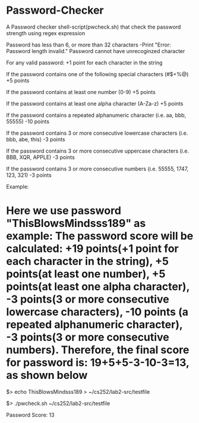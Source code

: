 # Password-Checker
A Password checker shell-script(pwcheck.sh) that check the password strength using regex expression

Password has less than 6, or more than 32 characters  -Print "Error: Password length invalid."
Password cannot have unrecoginzed character

For any valid password:
+1 point for each character in the string

If the password contains one of the following special characters (#$+%@) +5 points

If the password contains at least one number (0-9) +5 points

If the password contains at least one alpha character (A-Za-z) +5 points

If the password contains a repeated alphanumeric character (i.e. aa, bbb, 55555) -10 points

If the password contains 3 or more consecutive lowercase characters (i.e. bbb, abe, this) -3 points

If the password contains 3 or more consecutive uppercase characters (i.e. BBB, XQR, APPLE) -3 points

If the password contains 3 or more consecutive numbers (i.e. 55555, 1747, 123, 321) -3 points

Example:
# Here we use password "ThisBlowsMindsss189" as example: The password score will be calculated: +19 points(+1 point for each character in the string), +5 points(at least one number),  +5 points(at least one alpha character), -3 points(3 or more consecutive lowercase characters), -10 points (a repeated alphanumeric character), -3 points(3 or more consecutive numbers). Therefore, the final score for password is: 19+5+5-3-10-3=13, as shown below

$> echo ThisBlowsMindsss189 > ~/cs252/lab2-src/testfile

$> ./pwcheck.sh ~/cs252/lab2-src/testfile

Password Score: 13
